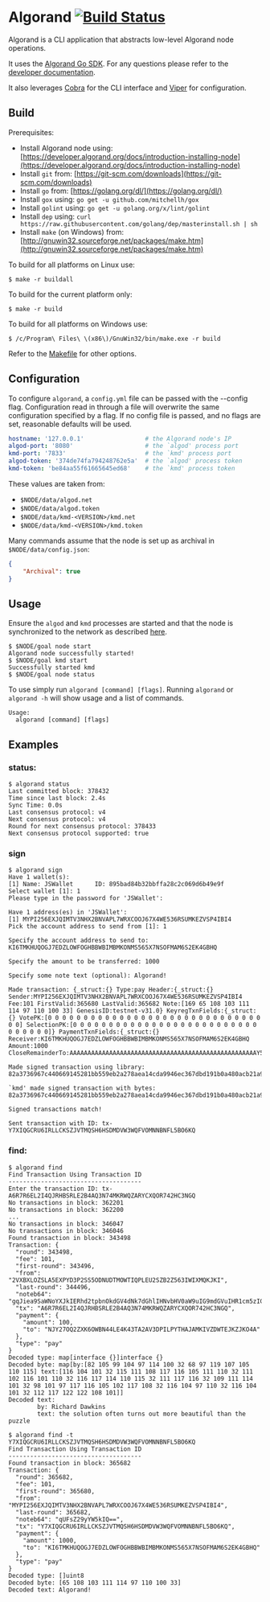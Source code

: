 # Algorand [![Build Status](https://travis-ci.com/lvnacapital/algorand-go.svg?branch=master)](https://travis-ci.com/lvnacapital/algorand-go)

Algorand is a CLI application that abstracts low-level Algorand node operations.

It uses the [Algorand Go SDK](https://github.com/algorand/go-algorand-sdk). For any questions please refer to the [developer documentation](https://developer.algorand.org/docs/go-sdk).

It also leverages [Cobra](https://github.com/spf13/cobra) for the CLI interface and [Viper](https://github.com/spf13/viper) for configuration.

## Build

Prerequisites:
* Install Algorand node using: [https://developer.algorand.org/docs/introduction-installing-node](https://developer.algorand.org/docs/introduction-installing-node)
* Install `git` from: [https://git-scm.com/downloads](https://git-scm.com/downloads)
* Install `go` from: [https://golang.org/dl/](https://golang.org/dl/)
* Install `gox` using: `go get -u github.com/mitchellh/gox`
* Install `golint` using: `go get -u golang.org/x/lint/golint`
* Install `dep` using: `curl https://raw.githubusercontent.com/golang/dep/masterinstall.sh | sh`
* Install `make` (on Windows) from: [http://gnuwin32.sourceforge.net/packages/make.htm](http://gnuwin32.sourceforge.net/packages/make.htm)

To build for all platforms on Linux use:

```
$ make -r buildall
```

To build for the current platform only:
```
$ make -r build
```

To build for all platforms on Windows use:
```
$ /c/Program\ Files\ \(x86\)/GnuWin32/bin/make.exe -r build
```

Refer to the [Makefile](Makefile) for other options.

## Configuration

To configure `algorand`, a `config.yml` file can be passed with the --config flag. Configuration read in through a file will overwrite the same configuration specified by a flag. If no config file is passed, and no flags are set, reasonable defaults will be used.

```yml
hostname: '127.0.0.1'                 # the Algorand node's IP
algod-port: '8080'                    # the `algod' process port
kmd-port: '7833'                      # the `kmd' process port
algod-token: '374de74fa794248762e5a'  # the `algod' process token
kmd-token: 'be84aa55f61665645ed68'    # the `kmd' process token
```

These values are taken from:
* `$NODE/data/algod.net`
* `$NODE/data/algod.token`
* `$NODE/data/kmd-<VERSION>/kmd.net`
* `$NODE/data/kmd-<VERSION>/kmd.token`

Many commands assume that the node is set up as archival in `$NODE/data/config.json`:

```json
{
    "Archival": true
}
```

## Usage

Ensure the `algod` and `kmd` processes are started and that the node is synchronized to the network as described [here](https://developer.algorand.org/docs/introduction-installing-node).

```
$ $NODE/goal node start
Algorand node successfully started!
$ $NODE/goal kmd start
Successfully started kmd
$ $NODE/goal node status
```

To use simply run `algorand [command] [flags]`. Running `algorand` or `algorand -h` will show usage and a list of commands.

```
Usage:
  algorand [command] [flags]
```

## Examples

### status:

```
$ algorand status
Last committed block: 378432
Time since last block: 2.4s
Sync Time: 0.0s
Last consensus protocol: v4
Next consensus protocol: v4
Round for next consensus protocol: 378433
Next consensus protocol supported: true
```

### sign

```
$ algorand sign
Have 1 wallet(s):
[1] Name: JSWallet      ID: 895bad84b32bbffa28c2c069d6b49e9f
Select wallet [1]: 1
Please type in the password for 'JSWallet':

Have 1 address(es) in 'JSWallet':
[1] MYPI256EXJQIMTV3NHX2BNVAPL7WRXCOOJ67X4WE536RSUMKEZVSP4IBI4
Pick the account address to send from [1]: 1

Specify the account address to send to: KI6TMKHUQOGJ7EDZLOWFOGHBBWBIMBMKONMS565X7NSOFMAM6S2EK4GBHQ

Specify the amount to be transferred: 1000

Specify some note text (optional): Algorand!

Made transaction: {_struct:{} Type:pay Header:{_struct:{} Sender:MYPI256EXJQIMTV3NHX2BNVAPL7WRXCOOJ67X4WE536RSUMKEZVSP4IBI4 Fee:101 FirstValid:365680 LastValid:365682 Note:[169 65 108 103 111 114 97 110 100 33] GenesisID:testnet-v31.0} KeyregTxnFields:{_struct:{} VotePK:[0 0 0 0 0 0 0 0 0 0 0 0 0 0 0 0 0 0 0 0 0 0 0 0 0 0 0 0 0 0 0 0] SelectionPK:[0 0 0 0 0 0 0 0 0 0 0 0 0 0 0 0 0 0 0 0 0 0 0 0 0 0 0 0 0 0 0 0]} PaymentTxnFields:{_struct:{} Receiver:KI6TMKHUQOGJ7EDZLOWFOGHBBWBIMBMKONMS565X7NSOFMAM6S2EK4GBHQ Amount:1000 CloseRemainderTo:AAAAAAAAAAAAAAAAAAAAAAAAAAAAAAAAAAAAAAAAAAAAAAAAAAAAY5HFKQ}}

Made signed transaction using library: 82a3736967c440669145281bb559eb2a278aea14cda9946ec367dbd191b0a480acb21a9489c0d6361f8b946711fc8fc864ea066021cbd5c01b078f4d072e07d47f02913624fd07a374786e89a3616d74cd03e8a366656565a26676ce00059470a367656ead746573746e65742d7633312e30a26c76ce00059472a46e6f7465c40aa9416c676f72616e6421a3726376c420523d3628f4838c9f90795bac5718e10d8286058a73592efbb7fb64e2b00cf4b4a3736e64c420661e8d77c4ba60864ebb69efa0b6a07aff68dc4e727dfbf2c4eefd19518a266ba474797065a3706179

`kmd' made signed transaction with bytes: 82a3736967c440669145281bb559eb2a278aea14cda9946ec367dbd191b0a480acb21a9489c0d6361f8b946711fc8fc864ea066021cbd5c01b078f4d072e07d47f02913624fd07a374786e89a3616d74cd03e8a366656565a26676ce00059470a367656ead746573746e65742d7633312e30a26c76ce00059472a46e6f7465c40aa9416c676f72616e6421a3726376c420523d3628f4838c9f90795bac5718e10d8286058a73592efbb7fb64e2b00cf4b4a3736e64c420661e8d77c4ba60864ebb69efa0b6a07aff68dc4e727dfbf2c4eefd19518a266ba474797065a3706179

Signed transactions match!

Sent transaction with ID: tx-Y7XIQGCRU6IRLLCKSZJVTMQSH6HSDMDVW3WQFVOMNNBNFL5BO6KQ
```

### find:

```
$ algorand find
Find Transaction Using Transaction ID
-------------------------------------
Enter the transaction ID: tx-A6R7R6EL2I4QJRHBSRLE2B4AQ3N74MKRWQZARYCXQOR742HC3NGQ
No transactions in block: 362201
No transactions in block: 362200
...
No transactions in block: 346047
No transactions in block: 346046
Found transaction in block: 343498
Transaction: {
  "round": 343498,
  "fee": 101,
  "first-round": 343496,
  "from": "2VXBXLOZSLA5EXPYD3P2SS5ODNUDTMOWTIQPLEU2SZB2Z563IWIXMQKJKI",
  "last-round": 344496,
  "noteb64": "gqJiea9SaWNoYXJkIERhd2tpbnOkdGV4dNk7dGhlIHNvbHV0aW9uIG9mdGVuIHR1cm5zIG91dCBtb3JlIGJlYXV0aWZ1bCB0aGFuIHRoZSBwdXp6bGU=",
  "tx": "A6R7R6EL2I4QJRHBSRLE2B4AQ3N74MKRWQZARYCXQOR742HC3NGQ",
  "payment": {
    "amount": 100,
    "to": "NJY27OQ2ZXK6OWBN44LE4K43TA2AV3DPILPYTHAJAMKIVZDWTEJKZJKO4A"
  },
  "type": "pay"
}
Decoded type: map[interface {}]interface {}
Decoded byte: map[by:[82 105 99 104 97 114 100 32 68 97 119 107 105 110 115] text:[116 104 101 32 115 111 108 117 116 105 111 110 32 111 102 116 101 110 32 116 117 114 110 115 32 111 117 116 32 109 111 114 101 32 98 101 97 117 116 105 102 117 108 32 116 104 97 110 32 116 104 101 32 112 117 122 122 108 101]]
Decoded text:
        by: Richard Dawkins
        text: the solution often turns out more beautiful than the puzzle
```

```
$ algorand find -t Y7XIQGCRU6IRLLCKSZJVTMQSH6HSDMDVW3WQFVOMNNBNFL5BO6KQ
Find Transaction Using Transaction ID
-------------------------------------
Found transaction in block: 365682
Transaction: {
  "round": 365682,
  "fee": 101,
  "first-round": 365680,
  "from": "MYPI256EXJQIMTV3NHX2BNVAPL7WRXCOOJ67X4WE536RSUMKEZVSP4IBI4",
  "last-round": 365682,
  "noteb64": "qUFsZ29yYW5kIQ==",
  "tx": "Y7XIQGCRU6IRLLCKSZJVTMQSH6HSDMDVW3WQFVOMNNBNFL5BO6KQ",
  "payment": {
    "amount": 1000,
    "to": "KI6TMKHUQOGJ7EDZLOWFOGHBBWBIMBMKONMS565X7NSOFMAM6S2EK4GBHQ"
  },
  "type": "pay"
}
Decoded type: []uint8
Decoded byte: [65 108 103 111 114 97 110 100 33]
Decoded text: Algorand!
```
